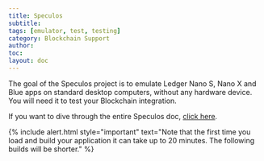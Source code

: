 ```yaml
---
title: Speculos
subtitle:
tags: [emulator, test, testing]
category: Blockchain Support
author:
toc:
layout: doc
---
```


The goal of the Speculos project is to emulate Ledger Nano S, Nano X and Blue apps on standard desktop computers, without any hardware device. You will need it to test your Blockchain integration.

If you want to dive through the entire Speculos doc, [click here](../../speculos/introduction).

<!--  -->
{% include alert.html style="important" text="Note that the first time you load and build your application it can take up to 20 minutes. The following builds will be shorter." %}
<!--  -->

